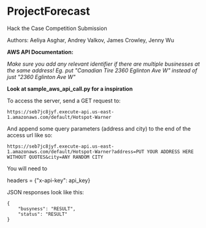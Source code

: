 # ProjectForecast

Hack the Case Competition Submission

Authors:
Aeliya Asghar, Andrey Valkov, James Crowley, Jenny Wu

**AWS API Documentation:**

*Make sure you add any relevant identifier if there are multiple businesses at the same address!
Eg. put "Canadian Tire 2360 Eglinton Ave W" instead of just "2360 Eglinton Ave W"*

**Look at sample_aws_api_call.py for a inspiration**

To access the server, send a GET request to:
```
https://seb7jc8jyf.execute-api.us-east-1.amazonaws.com/default/Hotspot-Warner
```

And append some query parameters (address and city) to the end of the access url like so:
```
https://seb7jc8jyf.execute-api.us-east-1.amazonaws.com/default/Hotspot-Warner?address=PUT YOUR ADDRESS HERE WITHOUT QUOTES&city=ANY RANDOM CITY
```

You will need to 



headers = {"x-api-key": api_key}


JSON responses look like this:
```
{
    "busyness": "RESULT",
    "status": "RESULT"
}
```